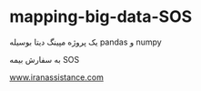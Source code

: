 # mapping-big-data-SOS

یک پروژه مپینگ دیتا بوسیله pandas و numpy

به سفارش بیمه SOS

www.iranassistance.com
